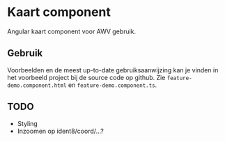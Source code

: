 # Kaart component

Angular kaart component voor AWV gebruik.

## Gebruik

Voorbeelden en de meest up-to-date gebruiksaanwijzing kan je vinden in het
voorbeeld project bij de source code op github. Zie
`feature-demo.component.html` en `feature-demo.component.ts`.

## TODO

* Styling
* Inzoomen op ident8/coord/...?
